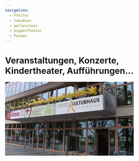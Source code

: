 ```yaml
---
navigation: 
  - Pfeifer
  - takadoon  
  - wallenstein
  - puppentheater
  - Panama
---
```


# Veranstaltungen, Konzerte, Kindertheater, Aufführungen...

![](/img/KH_Luftballon_web.jpg)



